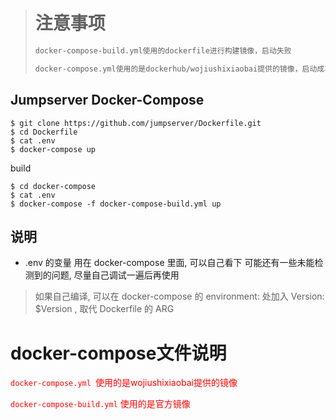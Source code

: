 > # 注意事项
>
> ```bash
> docker-compose-build.yml使用的dockerfile进行构建镜像，启动失败
> 
> docker-compose.yml使用的是dockerhub/wojiushixiaobai提供的镜像，启动成功
> ```





## Jumpserver Docker-Compose

```
$ git clone https://github.com/jumpserver/Dockerfile.git
$ cd Dockerfile
$ cat .env
$ docker-compose up
```

build
```
$ cd docker-compose
$ cat .env
$ docker-compose -f docker-compose-build.yml up
```
## 说明

- .env 的变量 用在 docker-compose 里面, 可以自己看下
可能还有一些未能检测到的问题, 尽量自己调试一遍后再使用

> 如果自己编译, 可以在 docker-compose 的 environment: 处加入 Version: $Version , 取代 Dockerfile 的 ARG



# docker-compose文件说明

 <font color=red>`docker-compose.yml `使用的是wojiushixiaobai提供的镜像</font>

 <font color=red>`docker-compose-build.yml` 使用的是官方镜像</font>

